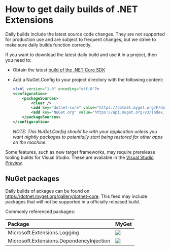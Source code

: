 How to get daily builds of .NET Extensions
==========================================

Daily builds include the latest source code changes. They are not supported for production use and are subject to frequent changes, but we strive to make sure daily builds function correctly.

If you want to download the latest daily build and use it in a project, then you need to:

- Obtain the latest [build of the .NET Core SDK](https://github.com/dotnet/core-sdk#installers-and-binaries)
- Add a NuGet.Config to your project directory with the following content:

  ```xml
  <?xml version="1.0" encoding="utf-8"?>
  <configuration>
      <packageSources>
          <clear />
          <add key="dotnet-core" value="https://dotnet.myget.org/F/dotnet-core/api/v3/index.json" />
          <add key="NuGet.org" value="https://api.nuget.org/v3/index.json" />
      </packageSources>
  </configuration>
  ```

  *NOTE: This NuGet.Config should be with your application unless you want nightly packages to potentially start being restored for other apps on the machine.*

Some features, such as new target frameworks, may require prerelease tooling builds for Visual Studio.
These are available in the [Visual Studio Preview](https://www.visualstudio.com/vs/preview/).

## NuGet packages

Daily builds of ackages can be found on <https://dotnet.myget.org/gallery/dotnet-core>. This feed may include
packages that will not be supported in a officially released build.

Commonly referenced packages:

[logging-myget]:  https://dotnet.myget.org/feed/dotnet-core/package/nuget/Microsoft.Extensions.Logging
[logging-myget-badge]: https://img.shields.io/dotnet.myget/dotnet-core/vpre/Microsoft.Extensions.Logging.svg?style=flat-square&label=myget

[di-myget]:  https://dotnet.myget.org/feed/dotnet-core/package/nuget/Microsoft.Extensions.DependencyInjection
[di-myget-badge]: https://img.shields.io/dotnet.myget/dotnet-core/vpre/Microsoft.Extensions.DependencyInjection.svg?style=flat-square&label=myget

Package                                    | MyGet
:------------------------------------------|:---------------------------------------------------------
Microsoft.Extensions.Logging               | [![][logging-myget-badge]][logging-myget]
Microsoft.Extensions.DependencyInjection   | [![][di-myget-badge]][di-myget]
